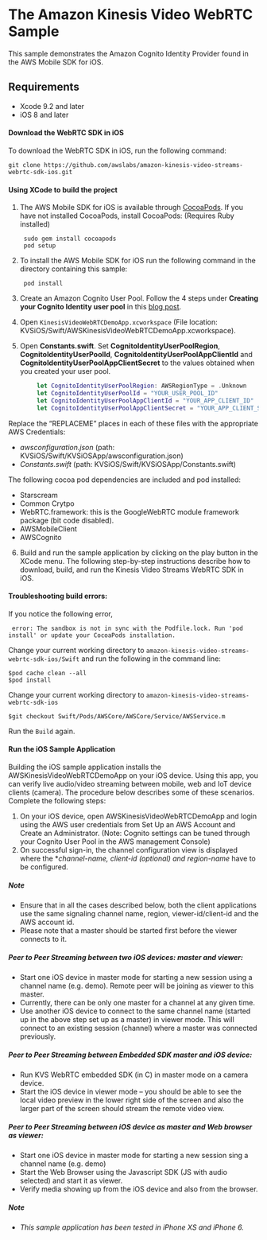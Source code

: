 # The Amazon Kinesis Video WebRTC Sample

This sample demonstrates the Amazon Cognito Identity Provider found in the AWS Mobile SDK for iOS.

## Requirements

* Xcode 9.2 and later
* iOS 8 and later

#### Download the WebRTC SDK in iOS
To download the WebRTC SDK in iOS, run the following command:

	git clone https://github.com/awslabs/amazon-kinesis-video-streams-webrtc-sdk-ios.git
  

#### Using XCode to build the project

1. The AWS Mobile SDK for iOS is available through [CocoaPods](http://cocoapods.org). If you have not installed CocoaPods, install CocoaPods: (Requires Ruby installed) 

		sudo gem install cocoapods
		pod setup

2. To install the AWS Mobile SDK for iOS run the following command in the directory containing this sample:

		pod install

3. Create an Amazon Cognito User Pool. Follow the 4 steps under **Creating your Cognito Identity user pool** in this [blog post](http://mobile.awsblog.com/post/TxGNH1AUKDRZDH/Announcing-Your-User-Pools-in-Amazon-Cognito).

4. Open `KinesisVideoWebRTCDemoApp.xcworkspace` (File location: KVSiOS/Swift/AWSKinesisVideoWebRTCDemoApp.xcworkspace).

5. Open **Constants.swift**. Set **CognitoIdentityUserPoolRegion**, **CognitoIdentityUserPoolId**, **CognitoIdentityUserPoolAppClientId** and **CognitoIdentityUserPoolAppClientSecret** to the values obtained when you created your user pool.
```swift
		let CognitoIdentityUserPoolRegion: AWSRegionType = .Unknown
		let CognitoIdentityUserPoolId = "YOUR_USER_POOL_ID"
		let CognitoIdentityUserPoolAppClientId = "YOUR_APP_CLIENT_ID"
		let CognitoIdentityUserPoolAppClientSecret = "YOUR_APP_CLIENT_SECRET"
```
Replace the “REPLACEME” places in each of these files with the appropriate AWS Credentials:
  *  _awsconfiguration.json_ (path: KVSiOS/Swift/KVSiOSApp/awsconfiguration.json)
  *	 _Constants.swift_ (path: KVSiOS/Swift/KVSiOSApp/Constants.swift)



The following cocoa pod dependencies are included and pod installed:

 * Starscream
 * Common Crytpo
 * WebRTC.framework: this is the GoogleWebRTC module framework package (bit code disabled).
 * AWSMobileClient
 * AWSCognito
 
6. Build and run the sample application by clicking on the play button in the XCode menu.
The following step-by-step instructions describe how to download, build, and run the Kinesis Video Streams WebRTC SDK in iOS.

#### Troubleshooting build errors:
If you notice the following error,

 ` error: The sandbox is not in sync with the Podfile.lock. Run 'pod install' or update your CocoaPods installation.`
 
Change your current working directory to  `amazon-kinesis-video-streams-webrtc-sdk-ios/Swift` and run the following in the command line:
```
$pod cache clean --all
$pod install
```


Change your current working directory to  `amazon-kinesis-video-streams-webrtc-sdk-ios`
```
$git checkout Swift/Pods/AWSCore/AWSCore/Service/AWSService.m
```

Run the `Build` again.
 


#### Run the iOS Sample Application
Building the iOS sample application installs the AWSKinesisVideoWebRTCDemoApp on your iOS device. Using this app, you can verify live audio/video streaming between mobile, web and IoT device clients (camera). The procedure below describes some of these scenarios. Complete the following steps:
1.	On your iOS device, open AWSKinesisVideoWebRTCDemoApp and login using the AWS user credentials from Set Up an AWS Account and Create an Administrator. (Note: Cognito settings can be tuned through your Cognito User Pool in the AWS management Console)
2.	On successful sign-in, the channel configuration view is displayed where the **channel-name, client-id (optional) and region-name* have to be configured. 

##### Note
*	Ensure that in all the cases described below, both the client applications use the same signaling channel name, region, viewer-id/client-id and the AWS account id.
*	Please note that a master should be started first before the viewer connects to it.
#####	Peer to Peer Streaming between two iOS devices: master and viewer:
*	Start one iOS device in master mode for starting a new session using a channel name (e.g. demo). Remote peer will be joining as viewer to this master.
*	Currently, there can be only one master for a channel at any given time.
*	Use another iOS device to connect to the same channel name (started up in the above step set up as a master) in viewer mode. This will connect to an existing session (channel) where a master was connected previously.

#####	Peer to Peer Streaming between Embedded SDK master and iOS device:
  *	Run KVS WebRTC embedded SDK (in C) in master mode on a camera device.
  *	Start the iOS device in viewer mode – you should be able to see the local video preview in the lower right side of the screen and also the larger part of the screen should stream the remote video view.

#####	Peer to Peer Streaming between iOS device as master and Web browser as viewer:
 *	Start one iOS device in master mode for starting a new session sing a channel name (e.g. demo)
 *	Start the Web Browser using the Javascript SDK (JS with audio selected) and start it as viewer.
 *	Verify media showing up from the iOS device and also from the browser.

##### Note

* _This sample application has been tested in iPhone XS and iPhone 6._

